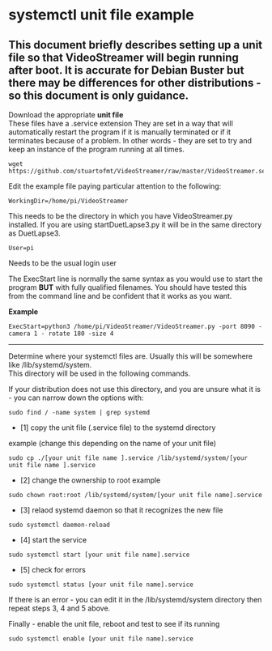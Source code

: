 # systemctl unit file example

This document briefly describes setting up a unit file so that VideoStreamer will begin running after boot.
It is accurate for Debian Buster but there may be differences for other distributions - so this document is only guidance.
---

Download the appropriate **unit file**<br>
These files have a .service extension
They are set in a way that will automatically restart the program if it is manually terminated or if it terminates because of a problem.
In other words - they are set to try and keep an instance of the program running at all times.

```
wget https://github.com/stuartofmt/VideoStreamer/raw/master/VideoStreamer.service
```


Edit the example file paying particular attention to the following:
```
WorkingDir=/home/pi/VideoStreamer
```
This needs to be the directory in which you have VideoStreamer.py installed.  If you are using startDuetLapse3.py it will be in the same directory as DuetLapse3. 
```
User=pi
```
Needs to be the usual login user

The ExecStart line is normally the same syntax as you would use to start the program **BUT** with fully qualified filenames.
You should have tested this from the command line and be confident that it works as you want.

**Example**
```
ExecStart=python3 /home/pi/VideoStreamer/VideoStreamer.py -port 8090 - camera 1 - rotate 180 -size 4
```
----
Determine where your systemctl files are. Usually this will be somewhere like /lib/systemd/system.<br>
This directory will be used in the following commands.

If your distribution does not use this directory, and you are unsure what it is - you can narrow down the options with:

```
sudo find / -name system | grep systemd
```

- [1]  copy the unit file (.service file) to the systemd directory 

example (change this depending on the name of your unit file)
```
sudo cp ./[your unit file name ].service /lib/systemd/system/[your unit file name ].service
```
- [2] change the ownership to root
example
```
sudo chown root:root /lib/systemd/system/[your unit file name].service
```

- [3]  relaod systemd daemon so that it recognizes the new file

```
sudo systemctl daemon-reload
```
- [4]  start the service

```
sudo systemctl start [your unit file name].service
```
- [5]  check for errors

```
sudo systemctl status [your unit file name].service
```

If there is an error - you can edit it in the /lib/systemd/system directory then repeat steps 3, 4 and 5 above.


Finally - enable the unit file, reboot and test to see if its running

```
sudo systemctl enable [your unit file name].service
```

